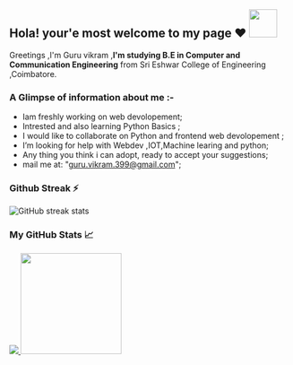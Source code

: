## Hola! your'e most welcome to my page ❤ <img src=https://dribbble.com/shots/4171367-Coding-Freak width="50px"> ##


<italic>Greetings ,I'm Guru vikram ,<strong>I'm studying B.E in Computer and Communication Engineering</strong> from Sri Eshwar College of Engineering ,Coimbatore.</italic>
 

### A Glimpse of information about me :- ###
-  Iam freshly working on web devolopement;
-  Intrested and also learning Python Basics ;
-  I would like to collaborate on Python and frontend web devolopement ;
-  I’m looking for help with Webdev ,IOT,Machine learing and python;  
-  Any thing you think i can adopt, ready to accept your suggestions;
-  mail me at: "guru.vikram.399@gmail.com";


<h3>Github Streak ⚡</h3>

![GitHub streak stats](https://github-readme-streak-stats.herokuapp.com/?user=GuruVikram02&theme=tokyonight)  

<h3>My GitHub Stats 📈</h3>
<a href="https://github.com/GuruVikram02">
  <img  src="https://github-readme-stats.vercel.app/api?username=GuruVikram02&theme=jolly&show_icons=true&count_private=true" />
  <img height="180em" src="https://github-readme-stats.vercel.app/api/top-langs/?username=GuruVikram02&theme=jolly&layout=compact" />

</a>                        
